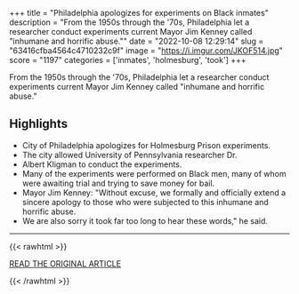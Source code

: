 +++
title = "Philadelphia apologizes for experiments on Black inmates"
description = "From the 1950s through the '70s, Philadelphia let a researcher conduct experiments current Mayor Jim Kenney called \"inhumane and horrific abuse.\""
date = "2022-10-08 12:29:14"
slug = "63416cfba4564c4710232c9f"
image = "https://i.imgur.com/JKOF514.jpg"
score = "1197"
categories = ['inmates', 'holmesburg', 'took']
+++

From the 1950s through the '70s, Philadelphia let a researcher conduct experiments current Mayor Jim Kenney called \"inhumane and horrific abuse.\"

## Highlights

- City of Philadelphia apologizes for Holmesburg Prison experiments.
- The city allowed University of Pennsylvania researcher Dr.
- Albert Kligman to conduct the experiments.
- Many of the experiments were performed on Black men, many of whom were awaiting trial and trying to save money for bail.
- Mayor Jim Kenney: "Without excuse, we formally and officially extend a sincere apology to those who were subjected to this inhumane and horrific abuse.
- We are also sorry it took far too long to hear these words," he said.

---

{{< rawhtml >}}
  <p class="article-category">
    <a target="_blank" href="https://www.cbsnews.com/news/philadelphia-apologizes-experiments-black-inmates/">READ THE ORIGINAL ARTICLE</a>
  </p>
{{< /rawhtml >}}
